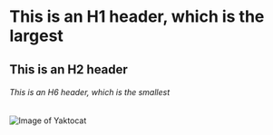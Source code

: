 # This is an H1 header, which is the largest
## This is an H2 header
###### This is an H6 header, which is the smallest
![Image of Yaktocat](https://octodex.github.com/images/yaktocat.png)
